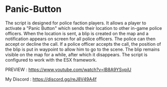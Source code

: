 # Panic-Button
The script is designed for police faction players. It allows a player to activate a "Panic Button" which sends their location to other in-game police officers. When the location is sent, a blip is created on the map and a notification appears on screen for all police officers. The police can then accept or decline the call. If a police officer accepts the call, the position of the blip is put in waypoint to allow him to go to the scene. The blip remains visible on the map for a while, after which it disappears. The script is configured to work with the ESX framework.

PREVIEW : https://www.youtube.com/watch?v=lB8A9YSvpiU

My Discord : https://discord.gg/reJ8V49A4f
